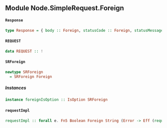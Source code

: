 ## Module Node.SimpleRequest.Foreign

#### `Response`

``` purescript
type Response = { body :: Foreign, statusCode :: Foreign, statusMessage :: Foreign, headersSent :: Foreign, headers :: Foreign, httpVersion :: Foreign, rawHeaders :: Foreign, trailers :: Foreign, rawTrailers :: Foreign }
```

#### `REQUEST`

``` purescript
data REQUEST :: !
```

#### `SRForeign`

``` purescript
newtype SRForeign
  = SRForeign Foreign
```

##### Instances
``` purescript
instance foreignIsOption :: IsOption SRForeign
```

#### `requestImpl`

``` purescript
requestImpl :: forall e. Fn5 Boolean Foreign String (Error -> Eff (request :: REQUEST | e) Unit) (Response -> Eff (request :: REQUEST | e) Unit) (Eff (request :: REQUEST | e) Unit)
```



